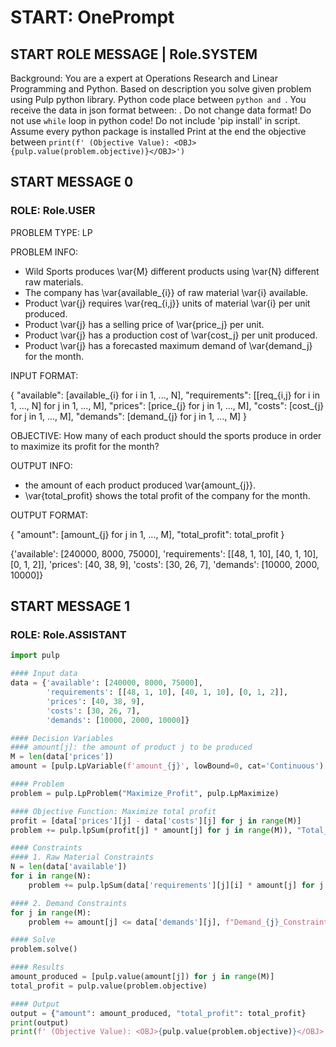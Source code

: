 # START: OnePrompt 
## START ROLE MESSAGE | Role.SYSTEM 
Background: You are a expert at Operations Research and Linear Programming and Python. Based on description you solve given problem using Pulp python library. Python code place between ```python and ```. You receive the data in json format between: <DATA></DATA>. Do not change data format! Do not use `while` loop in python code! Do not include 'pip install' in script. Assume every python package is installed Print at the end the objective between <OBJ></OBJ> `print(f' (Objective Value): <OBJ>{pulp.value(problem.objective)}</OBJ>')`  
## START MESSAGE 0 
### ROLE: Role.USER
<DESCRIPTION>
PROBLEM TYPE: LP

PROBLEM INFO:

- Wild Sports produces \var{M} different products using \var{N} different raw materials.
- The company has \var{available_{i}} of raw material \var{i} available.
- Product \var{j} requires \var{req_{i,j}} units of material \var{i} per unit produced.
- Product \var{j} has a selling price of \var{price_j} per unit.
- Product \var{j} has a production cost of \var{cost_j} per unit produced.
- Product \var{j} has a forecasted maximum demand of \var{demand_j} for the month.

INPUT FORMAT: 

{
    "available": [available_{i} for i in 1, ..., N],
    "requirements": [[req_{i,j} for i in 1, ..., N] for j in 1, ..., M],
    "prices": [price_{j} for j in 1, ..., M],
    "costs": [cost_{j} for j in 1, ..., M],
    "demands": [demand_{j} for j in 1, ..., M]
}

OBJECTIVE: How many of each product should the sports produce in order to maximize its profit for the month?

OUTPUT INFO:

- the amount of each product produced \var{amount_{j}}.
- \var{total_profit} shows the total profit of the company for the month.

OUTPUT FORMAT:

{
    "amount": [amount_{j} for j in 1, ..., M],
    "total_profit": total_profit
}

</DESCRIPTION>
<DATA>
{'available': [240000, 8000, 75000], 'requirements': [[48, 1, 10], [40, 1, 10], [0, 1, 2]], 'prices': [40, 38, 9], 'costs': [30, 26, 7], 'demands': [10000, 2000, 10000]}</DATA>


## START MESSAGE 1 
### ROLE: Role.ASSISTANT
```python
import pulp

#### Input data
data = {'available': [240000, 8000, 75000], 
        'requirements': [[48, 1, 10], [40, 1, 10], [0, 1, 2]], 
        'prices': [40, 38, 9], 
        'costs': [30, 26, 7], 
        'demands': [10000, 2000, 10000]}

#### Decision Variables
#### amount[j]: the amount of product j to be produced
M = len(data['prices'])
amount = [pulp.LpVariable(f'amount_{j}', lowBound=0, cat='Continuous') for j in range(M)]

#### Problem
problem = pulp.LpProblem("Maximize_Profit", pulp.LpMaximize)

#### Objective Function: Maximize total profit
profit = [data['prices'][j] - data['costs'][j] for j in range(M)]
problem += pulp.lpSum(profit[j] * amount[j] for j in range(M)), "Total_Profit"

#### Constraints
#### 1. Raw Material Constraints
N = len(data['available'])
for i in range(N):
    problem += pulp.lpSum(data['requirements'][j][i] * amount[j] for j in range(M)) <= data['available'][i], f"Material_{i}_Constraint"

#### 2. Demand Constraints
for j in range(M):
    problem += amount[j] <= data['demands'][j], f"Demand_{j}_Constraint"

#### Solve
problem.solve()

#### Results
amount_produced = [pulp.value(amount[j]) for j in range(M)]
total_profit = pulp.value(problem.objective)

#### Output
output = {"amount": amount_produced, "total_profit": total_profit}
print(output)
print(f' (Objective Value): <OBJ>{pulp.value(problem.objective)}</OBJ>')
```

